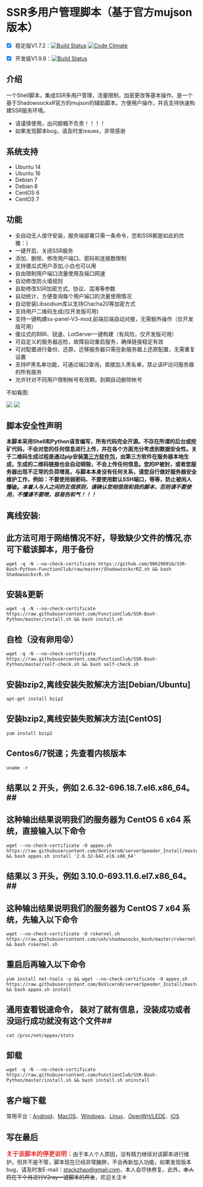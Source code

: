 # SSR多用户管理脚本（基于官方mujson版本）
- [x] 稳定版V1.7.2：[![Build Status](https://travis-ci.org/Readour/AR-B-P-B.svg?branch=master)](https://travis-ci.org/Readour/AR-B-P-B)  [![Code Climate](https://codeclimate.com/github/Readour/AR-B-P-B/badges/gpa.svg)](https://codeclimate.com/github/Readour/AR-B-P-B)

- [x] 开发版V1.9.8：[![Build Status](https://travis-ci.org/Readour/AR-B-P-B.svg?branch=develop)](https://travis-ci.org/Readour/AR-B-P-B)

## 介绍 ##

一个Shell脚本，集成SSR多用户管理，流量限制，加密更改等基本操作。是一个基于ShadowsocksR官方的mujson的辅助脚本。方便用户操作，并且支持快速构建SSR服务环境。

- 请谨慎使用，出问题概不负责！！！！
- 如果发现脚本bug，请及时发issues，非常感谢

## 系统支持 ##
* Ubuntu 14
* Ubuntu 16
* Debian 7
* Debian 8
* CentOS 6
* CentOS 7

## 功能 ##
- 全自动无人值守安装，服务端部署只需一条命令，您和SSR都是如此的优雅：）
- 一键开启、关闭SSR服务
- 添加、删除、修改用户端口、密码和连接数限制
- 支持傻瓜式用户添加,小白也可以用
- 自由限制用户端口流量使用及端口网速
- 自动修改防火墙规则
- 自助修改SSR加密方式、协议、混淆等参数
- 自动统计，方便查询每个用户端口的流量使用情况
- 自动安装Libsodium库以支持Chacha20等加密方式
- 支持用户二维码生成(仅开发版可用)
- 支持一键构建ss-panel-V3-mod,前端后端自动对接，无需额外操作（仅开发版可用）
- 傻瓜式的BBR、锐速、LotServer一键构建（有风险，仅开发版可用）
- 可自定义的服务器巡检，故障自动重启服务，确保链接稳定有效
- 可对配置进行备份、还原，迁移服务器只需在新服务器上还原配置，无需重复设置
- 支持IP黑名单功能，可通过端口查询，直接加入黑名单，禁止该IP访问服务器的所有服务
- 允许针对不同用户限制帐号有效期，到期自动删除帐号

不如看图:

![](https://github.com/zyh001/zyh001.github.com/raw/master/images/now1.png) ![](https://github.com/zyh001/zyh001.github.com/blob/master/images/now2.png)

## 脚本安全性声明 ##
**本脚本采用Shell和Python语言编写，所有代码完全开源。不存在所谓的后台或挖矿代码，不会对您的任何信息进行上传，并在各个方面充分考虑到数据安全性。关于二维码生成过程是通过pip安装[第三方软件包](https://github.com/lincolnloop/python-qrcode)，由第三方软件在服务器本地生成，生成的二维码链接也会自动销毁，不会上传任何信息。您的IP被封，或者您服务器出现不正常的负荷增高，与脚本本身没有任何关系，请您自行做好服务器安全维护工作，例如：不要使用弱密码、不要使用默认SSH端口，等等，防止被闲人爆破。_本着人与人之间的互信原则，请确认您相信我和我的脚本，否则请不要使用，不懂请不要喷，容易伤和气！！！_**

## 离线安装: ##
## 此方法可用于网络情况不好，导致缺少文件的情况,亦可下载该脚本，用于备份 ##
    wget -q -N --no-check-certificate https://github.com/906296916/SSR-Bash-Python-FunctionClub/raw/master/ShadowsocksrRZ.sh && bash ShadowsocksrR.sh
    
## 安装&更新 ##
    wget -q -N --no-check-certificate https://raw.githubusercontent.com/FunctionClub/SSR-Bash-Python/master/install.sh && bash install.sh

## 自检（没有卵用😝） ##
    wget -q -N --no-check-certificate https://raw.githubusercontent.com/FunctionClub/SSR-Bash-Python/master/self-check.sh && bash self-check.sh

## 安装bzip2,离线安装失败解决方法[Debian/Ubuntu] ##
    apt-get install bzip2
    
## 安装bzip2,离线安装失败解决方法[CentOS] ##
    yum install bzip2
    
## Centos6/7锐速；先查看内核版本 ##
    uname -r
## 结果以 2 开头，例如 2.6.32-696.18.7.el6.x86_64。##
## 这种输出结果说明我们的服务器为 CentOS 6 x64 系统，直接输入以下命令 ##
    wget --no-check-certificate -O appex.sh https://raw.githubusercontent.com/0oVicero0/serverSpeeder_Install/master/appex.sh && bash appex.sh install '2.6.32-642.el6.x86_64'
    
    
##  结果以 3 开头，例如 3.10.0-693.11.6.el7.x86_64。##
##  这种输出结果说明我们的服务器为 CentOS 7 x64 系统，先输入以下命令 ##
    wget --no-check-certificate -O rskernel.sh https://raw.githubusercontent.com/uxh/shadowsocks_bash/master/rskernel.sh && bash rskernel.sh
##  重启后再输入以下命令 ## 
    yum install net-tools -y && wget --no-check-certificate -O appex.sh https://raw.githubusercontent.com/0oVicero0/serverSpeeder_Install/master/appex.sh && bash appex.sh install
    
##  通用查看锐速命令， 装对了就有信息，没装成功或者没运行成功就没有这个文件## 
    cat /proc/net/appex/stats


      
## 卸载 ##
    wget -q -N --no-check-certificate https://raw.githubusercontent.com/FunctionClub/SSR-Bash-Python/master/install.sh && bash install.sh uninstall
    
## 客户端下载 ##
常用平台：[Android](https://github.com/shadowsocksrr/shadowsocksr-latest-bin-backup/raw/master/Shadowsocksr-android-3.4.0.5.apk)、[MacOS](https://github.com/qinyuhang/ShadowsocksX-NG-R/releases/download/1.4.3-R8/ShadowsocksX-NG-R8.dmg)、[Windows](https://github.com/Readour/ShadowsocksR-Csharp/releases/download/4.7.0/ShadowsocksR-4.7.0-win.CONCISE.7z)、[Linux](https://github.com/shadowsocks/shadowsocks-qt5/releases/download/v2.9.0/Shadowsocks-Qt5-x86_64.AppImage)、[OpenWrt/LEDE](https://github.com/bettermanbao/openwrt-shadowsocksR-libev-full/releases)、[iOS](https://github.com/Readour/breakwa11.github.io/raw/master/download/Shadowrocket%202.1.14.ipa)

## 写在最后 ##
<span style="font-size:18px;"><span style="color:#E53333;"></span></span><span style="font-size:16px;color:#E53333;">**关于该脚本的停更说明：**</span>由于本人个人原因，没有精力继续对该脚本进行维护。但并不是不管，脚本现在已经非常臃肿，不会再新加入功能，如果发现版本bug，请及时发E-mail：<stackzhao@gmail.com>，本人会尽快修复。此外，~~本人将在下个月进行V2ray一键脚本的开发~~，欢迎关注:sunny:
